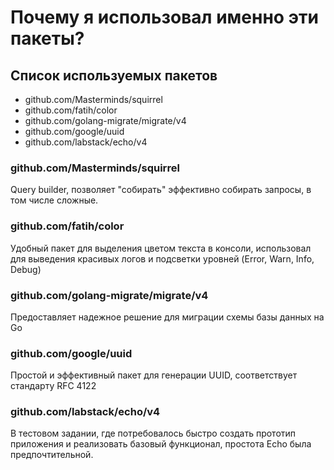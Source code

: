 # Почему я использовал именно эти пакеты?

## Список используемых пакетов
- github.com/Masterminds/squirrel
- github.com/fatih/color
- github.com/golang-migrate/migrate/v4
- github.com/google/uuid
- github.com/labstack/echo/v4

### github.com/Masterminds/squirrel
Query builder, позволяет "собирать" эффективно собирать запросы, в том числе сложные.

### github.com/fatih/color
Удобный пакет для выделения цветом текста в консоли, использовал для выведения красивых логов и подсветки уровней (Error, Warn, Info, Debug)

### github.com/golang-migrate/migrate/v4
Предоставляет надежное решение для миграции схемы базы данных на Go

### github.com/google/uuid
Простой и эффективный пакет для генерации UUID, соответствует стандарту RFC 4122

### github.com/labstack/echo/v4
В тестовом задании, где потребовалось быстро создать прототип приложения и реализовать базовый функционал, простота Echo была предпочтительной.
